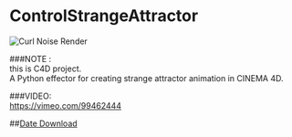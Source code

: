 ControlStrangeAttractor
=======================

![Curl Noise Render](https://github.com/fumianzai/ControlStrangeAttractor/edit/master/screenshot.png)

###NOTE :  
this is C4D project.  
A Python effector for creating strange attractor animation in CINEMA 4D.  

###VIDEO:  
https://vimeo.com/99462444

##[Date Download](http://bit.ly/12fJiwe)


